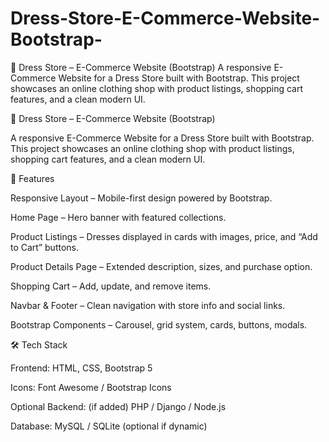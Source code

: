 # Dress-Store-E-Commerce-Website-Bootstrap-
👗 Dress Store – E-Commerce Website (Bootstrap)  A responsive E-Commerce Website for a Dress Store built with Bootstrap. This project showcases an online clothing shop with product listings, shopping cart features, and a clean modern UI.


👗 Dress Store – E-Commerce Website (Bootstrap)

A responsive E-Commerce Website for a Dress Store built with Bootstrap. This project showcases an online clothing shop with product listings, shopping cart features, and a clean modern UI.

🚀 Features

Responsive Layout – Mobile-first design powered by Bootstrap.

Home Page – Hero banner with featured collections.

Product Listings – Dresses displayed in cards with images, price, and “Add to Cart” buttons.

Product Details Page – Extended description, sizes, and purchase option.

Shopping Cart – Add, update, and remove items.

Navbar & Footer – Clean navigation with store info and social links.

Bootstrap Components – Carousel, grid system, cards, buttons, modals.

🛠️ Tech Stack

Frontend: HTML, CSS, Bootstrap 5

Icons: Font Awesome / Bootstrap Icons

Optional Backend: (if added) PHP / Django / Node.js

Database: MySQL / SQLite (optional if dynamic)
